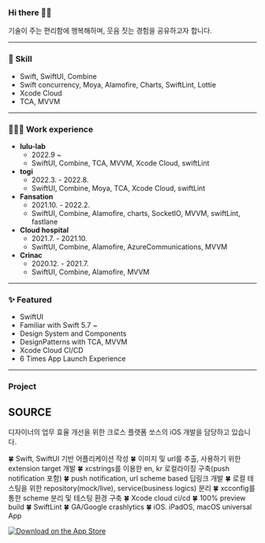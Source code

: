 ### Hi there 👋🏻
기술이 주는 편리함에 행복해하며, 웃음 짓는 경험을 공유하고자 합니다.

-------------------

### 🍳 Skill

- Swift, SwiftUI, Combine
- Swift concurrency, Moya, Alamofire, Charts, SwiftLint, Lottie
- Xcode Cloud
- TCA, MVVM

-------------------

### 🧑🏻‍💻 Work experience

- **lulu-lab**
	- 2022.9 ~
	- SwiftUI, Combine, TCA, MVVM, Xcode Cloud, swiftLint
- **togi**
	- 2022.3. - 2022.8.
	- SwiftUI, Combine, Moya, TCA, Xcode Cloud, swiftLint
- **Fansation**
	- 2021.10. - 2022.2.
	- SwiftUI, Combine, Alamofire, charts, SocketIO, MVVM, swiftLint, fastlane
- **Cloud hospital**
	- 2021.7. - 2021.10.
	- SwiftUI, Combine,  Alamofire, AzureCommunications, MVVM
- **Crinac**
	- 2020.12. - 2021.7.
	- SwiftUI, Combine, Alamofire, MVVM

-------------------

### ✨ Featured

- SwiftUI
- Familiar with Swift 5.7 ~
- Design System and Components
- DesignPatterns with TCA, MVVM
- Xcode Cloud CI/CD
- 6 Times App Launch Experience

-------------------

### Project

## SOURCE
디자이너의 업무 효율 개선을 위한 크로스 플랫폼 쏘스의 iOS 개발을 담당하고 있습니다.

🍀 Swift, SwiftUI 기반 어플리케이션 작성
🍀 이미지 및 url를 추출, 사용하기 위한 extension target 개발
🍀 xcstrings를 이용한 en, kr 로컬라이징 구축(push notification 포함)
🍀 push notification, url scheme based 딥링크 개발
🍀 로컬 테스팅을 위한 repository(mock/live), service(business logics) 분리 
🍀 xcconfig를 통한 scheme 분리 및 테스팅 환경 구축
🍀 Xcode cloud ci/cd
🍀 100% preview build
🍀 SwiftLint
🍀 GA/Google crashlytics
🍀 iOS. iPadOS, macOS universal App

[![Download on the App Store](https://linkmaker.itunes.apple.com/images/badges/en-us/badge_appstore-lrg.svg)](https://apps.apple.com/app/1660935438)
